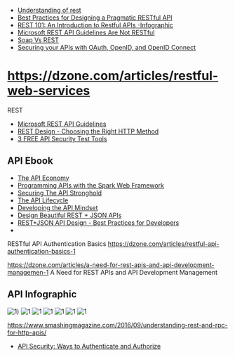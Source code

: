 

* [Understanding of rest](https://scotch.io/bar-talk/a-quick-understanding-of-rest)
* [Best Practices for Designing a Pragmatic RESTful API](http://www.vinaysahni.com/best-practices-for-a-pragmatic-restful-api)
* [REST 101: An Introduction to Restful APIs -Infographic](https://dzone.com/articles/rest-101-an-introduction-to-restful-apis-infograph)
* [Microsoft REST API Guidelines Are Not RESTful](https://www.infoq.com/news/2016/07/microsoft-rest-api)
* [Soap Vs REST](http://nordicapis.com/rest-vs-soap-nordic-apis-infographic-comparison/)
* [Securing your APIs with OAuth, OpenID, and OpenID Connect](http://www.slideshare.net/lobster1234/securing-your-apis-with-oauth-openid-and-openid-connect)

# https://dzone.com/articles/restful-web-services


REST
* [Microsoft REST API Guidelines](https://github.com/Microsoft/api-guidelines/blob/master/Guidelines.md)
* [REST Design - Choosing the Right HTTP Method](http://codeahoy.com/2016/07/04/rest-design-choosing-the-right-http-method)
* [3 FREE API Security Test Tools](https://www.joecolantonio.com/2016/07/19/3-free-api-security-tools/)

## API Ebook
* [The API Economy](http://nordicapis.com/wp-content/uploads/theapieconomy.pdf)
* [Programming APIs with the Spark Web Framework](http://nordicapis.com/wp-content/uploads/using-spark-java-to-program-apis.pdf)
* [Securing The API Stronghold](http://nordicapis.com/wp-content/uploads/securing-the-api-stronghold.pdf)
* [The API Lifecycle](http://nordicapis.com/wp-content/uploads/theapilifecycle.pdf)
* [Developing the API Mindset](http://nordicapis.com/wp-content/uploads/developingtheapimindset.pdf)
* [Design Beautiful REST + JSON APIs](http://www.slideshare.net/stormpath/rest-jsonapis)
* [REST+JSON API Design - Best Practices for Developers](https://www.youtube.com/watch?v=hdSrT4yjS1g)
* 

RESTful API Authentication Basics
https://dzone.com/articles/restful-api-authentication-basics-1


https://dzone.com/articles/a-need-for-rest-apis-and-api-development-managemen-1
A Need for REST APIs and API Development Management


## API Infographic
![1](http://www.platform28.com/wp-content/uploads/2015/02/Infographic-3.png))
![1](http://d27n205l7rookf.cloudfront.net/wp-content/uploads/2015/01/API-Infographic-Final.jpg)
![1](http://blog.smartbear.com/wp-content/uploads/2016/08/REST-101-Infographic-Final.png)
![1](https://www.api2cart.com/wp-content/uploads/2015/07/JSON-REST-vs-XML-SOAP.png)
![1](http://media02.hongkiat.com/rest-restful-api-dev/01-restful-rest-diagram-api.jpg)
![1](https://s-media-cache-ak0.pinimg.com/564x/8d/9e/33/8d9e33a75699e3dc95eaf1f00e547ab5.jpg)
![1](https://657cea1304d5d92ee105-33ee89321dddef28209b83f19f06774f.ssl.cf1.rackcdn.com/Cloud_DNS_Infographic-1-71149d726aad5000c246d7303d0fd9055e00ee46fef088768a311c073f61dfc5.png)

https://www.smashingmagazine.com/2016/09/understanding-rest-and-rpc-for-http-apis/
* [API Security: Ways to Authenticate and Authorize](https://dzone.com/articles/api-security-ways-to-authenticate-and-authorize)
